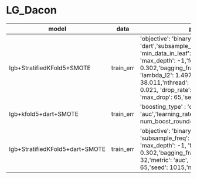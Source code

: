 # LG_Dacon


|model|data|parameter tuning|auc_score|accuracy|precision|recall|f1_score|final_score|
|--|--|--|--|--|--|--|--|--|
|lgb+StratifiedKFold5+SMOTE|train_err|'objective': 'binary','boosting_type': 'dart','subsample_freq': 5,'num_leaves': 92, 'min_data_in_leaf': 64, 'subsample_for_bin': 23000, 'max_depth': -1,'feature_fraction': 0.302,'bagging_fraction': 0.904,'lambda_l1': 0.099, 'lambda_l2': 1.497,'min_child_weight': 38.011,'nthread': 32, 'metric': 'auc', 'learning_rate': 0.021, 'drop_rate': 0.846244, 'skip_drop': 0.792465, 'max_drop': 65,'seed': 42,'n_estimators': 1000|0.8997|0.8276|0.8806|0.7455|0.8153| |
|lgb+kfold5+dart+SMOTE|train_err|'boosting_type' : 'dart','objective': 'binary','metric': 'auc','learning_rate' : '0.02','seed': 1015, num_boost_round=1200,early_stopping_rounds=200|0.9021|0.8264|0.9611|0.6413|0.81127|0.81291|
|lgb+StratifiedKFold5+dart+SMOTE|train_err|'objective': 'binary','boosting_type': 'dart', 'subsample_freq': 5,'min_data_in_leaf': 64, 'max_depth': -1, 'feature_fraction': 0.302,'bagging_fraction': 0.904, 'nthread': 32,'metric': 'auc', 'learning_rate': 0.01, 'max_drop': 65,'seed': 1015,'n_estimators': 1000|0.8973|0.8249|0.9004|0.71|0.8063|0.80759|
